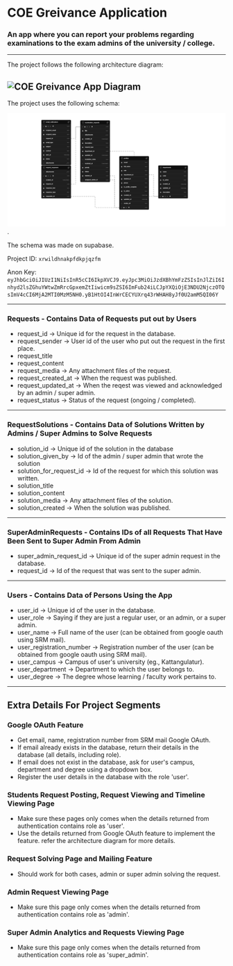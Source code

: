 # COE Greivance Application
### An app where you can report your problems regarding examinations to the exam admins of the university / college.
---
The project follows the following architecture diagram:

![COE Greivance App Diagram](https://github.com/IEEE-GRSS-SRM/COE-Greivance-Application/blob/main/readme_stuff/COE%20Greivance%20App%20Architecture%20Diagram.png)
---
The project uses the following schema:

![Project Schema](https://github.com/IEEE-GRSS-SRM/COE-Greivance-Application/blob/main/readme_stuff/supabase-schema.png).

The schema was made on supabase.

Project ID: ```xrwildhnakpfdkpjqzfm```

Anon Key: ```eyJhbGciOiJIUzI1NiIsInR5cCI6IkpXVCJ9.eyJpc3MiOiJzdXBhYmFzZSIsInJlZiI6Inhyd2lsZGhuYWtwZmRrcGpxemZtIiwicm9sZSI6ImFub24iLCJpYXQiOjE3NDU2NjczOTQsImV4cCI6MjA2MTI0MzM5NH0.yB1HtOI4InWrCECYUXrq43rWHAH8yJf0U2amM5QI06Y```

***

### Requests - Contains Data of Requests put out by Users
- request_id -> Unique id for the request in the database.
- request_sender -> User id of the user who put out the request in the first place.
- request_title
- request_content
- request_media -> Any attachment files of the request.
- request_created_at -> When the request was published.
- request_updated_at -> When the reqest was viewed and acknowledged by an admin / super admin.
- request_status -> Status of the request (ongoing / completed).

***

### RequestSolutions - Contains Data of Solutions Written by Admins / Super Admins to Solve Requests
- solution_id -> Unique id of the solution in the database
- solution_given_by -> Id of the admin / super admin that wrote the solution
- solution_for_request_id -> Id of the request for which this solution was written.
- solution_title
- solution_content
- solution_media -> Any attachment files of the solution.
- solution_created -> When the solution was published.

***

### SuperAdminRequests - Contains IDs of all Requests That Have Been Sent to Super Admin From Admin
- super_admin_request_id -> Unique id of the super admin request in the database.
- request_id -> Id of the request that was sent to the super admin.

***

### Users - Contains Data of Persons Using the App
- user_id -> Unique id of the user in the database.
- user_role -> Saying if they are just a regular user, or an admin, or a super admin.
- user_name -> Full name of the user (can be obtained from google oauth using SRM mail).
- user_registration_number -> Registration number of the user (can be obtained from google oauth using SRM mail).
- user_campus -> Campus of user's university (eg., Kattangulatur).
- user_department -> Department to which the user belongs to.
- user_degree -> The degree whose learning / faculty work pertains to.

***

## Extra Details For Project Segments

### Google OAuth Feature
- Get email, name, registration number from SRM mail Google OAuth.
- If email already exists in the database, return their details in the database (all details, including role).
- If email does not exist in the database, ask for user's campus, department and degree using a dropdown box.
- Register the user details in the database with the role 'user'.

### Students Request Posting, Request Viewing and Timeline Viewing Page
- Make sure these pages only comes when the details returned from authentication contains role as 'user'.
- Use the details returned from Google OAuth feature to implement the feature. refer the architecture diagram for more details.

### Request Solving Page and Mailing Feature
- Should work for both cases, admin or super admin solving the request.

### Admin Request Viewing Page
- Make sure this page only comes when the details returned from authentication contains role as 'admin'.

### Super Admin Analytics and Requests Viewing Page
- Make sure this page only comes when the details returned from authentication contains role as 'super_admin'.

